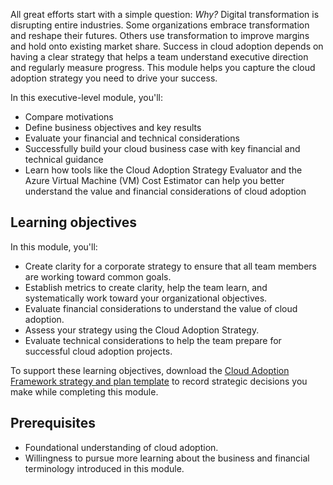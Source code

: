 All great efforts start with a simple question: *Why?* Digital transformation is disrupting entire industries. Some organizations embrace transformation and reshape their futures. Others use transformation to improve margins and hold onto existing market share. Success in cloud adoption depends on having a clear strategy that helps a team understand executive direction and regularly measure progress. This module helps you capture the cloud adoption strategy you need to drive your success.

In this executive-level module, you'll:

- Compare motivations
- Define business objectives and key results
- Evaluate your financial and technical considerations
- Successfully build your cloud business case with key financial and technical guidance
- Learn how tools like the Cloud Adoption Strategy Evaluator and the Azure Virtual Machine (VM) Cost Estimator can help you better understand the value and financial considerations of cloud adoption

## Learning objectives

In this module, you'll:

- Create clarity for a corporate strategy to ensure that all team members are working toward common goals.
- Establish metrics to create clarity, help the team learn, and systematically work toward your organizational objectives.
- Evaluate financial considerations to understand the value of cloud adoption.
- Assess your strategy using the Cloud Adoption Strategy.
- Evaluate technical considerations to help the team prepare for successful cloud adoption projects.

To support these learning objectives, download the [Cloud Adoption Framework strategy and plan template](https://raw.githubusercontent.com/microsoft/CloudAdoptionFramework/master/plan/cloud-adoption-framework-strategy-and-plan-template.docx?azure-portal=true) to record strategic decisions you make while completing this module.

## Prerequisites

- Foundational understanding of cloud adoption.
- Willingness to pursue more learning about the business and financial terminology introduced in this module.
